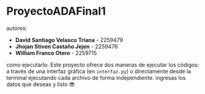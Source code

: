 # ProyectoADAFinal1

autores:
- **David Santiago Velasco Triana** - 2259479
- **Jhojan Stiven Castaño Jejen** - 2259476
- **William Franco Otero** - 2259715

como ejecutarlo:
Este proyecto ofrece dos maneras de ejecutar los códigos: a través de una interfaz gráfica (en `interfaz.py`) o directamente desde la terminal ejecutando cada archivo de forma independiente.
ingresas los datos que deseas y listo 😎
